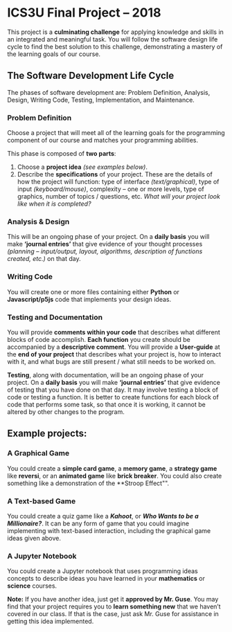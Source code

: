 # ICS3U Final Project  – 2018

This project is a **culminating challenge** for applying knowledge and skills in an integrated and meaningful task. You will follow the software design life cycle to find the best solution to this challenge, demonstrating a mastery of the learning goals of our course.

## The Software Development Life Cycle

The phases of software development are:  Problem Definition, Analysis, Design, Writing Code, Testing, Implementation, and Maintenance.

### Problem Definition

Choose a project that will meet all of the learning goals for the programming component of our course and matches your programming abilities.

This phase is composed of **two parts**:

1. Choose a **project idea** *(see examples below)*.
2. Describe the **specifications** of your project.  These are the details of how the project will function:  type of interface *(text/graphical)*, type of input *(keyboard/mouse)*, complexity – one or more levels, type of graphics, number of topics / questions, etc.  *What will your project look like when it is completed?*

### Analysis & Design

This will be an ongoing phase of your project.  On a **daily basis** you will make **‘journal entries’** that give evidence of your thought processes *(planning – input/output, layout, algorithms, description of functions created, etc.)* on that day.

### Writing Code

You will create one or more files containing either **Python** or **Javascript/p5js** code that implements your design ideas.


### Testing and Documentation

You will provide **comments within your code** that describes what different blocks of code accomplish.  **Each function** you create should be accompanied by a **descriptive comment**.  You will provide a **User-guide** at the **end of your project** that describes what your project is, how to interact with it, and what bugs are still present / what still needs to be worked on.

**Testing**, along with documentation, will  be an ongoing phase of your project.  On a **daily basis** you will make **‘journal entries’** that give evidence of testing that you have done on that day.  It may involve testing a block of code or testing a function.  It is better to create functions for each block of code that performs some task, so that once it is working, it cannot be altered by other changes to the program.

## Example projects:

### A Graphical Game

You could create a **simple card game**, a **memory game**, a **strategy game** like **reversi**, or an **animated game** like **brick breaker**.  You could also create something like a demonstration of the **Stroop Effect"".

### A Text-based Game

You could create a quiz game like a ***Kahoot***, or ***Who Wants to be a Millionaire?***. It can be any form of game that you could imagine implementing with text-based interaction, including the graphical game ideas given above.


### A Jupyter Notebook

You could create a Jupyter notebook that uses programming ideas concepts to describe ideas you have learned in your **mathematics** or **science** courses.


**Note:**  If you have another idea, just get it **approved by Mr. Guse**.  You may find that your project requires you to **learn something new** that we haven’t covered in our class.  If that is the case, just ask Mr. Guse for assistance in getting this idea implemented.
